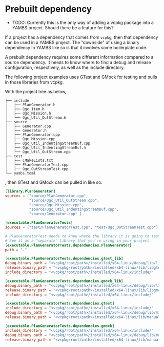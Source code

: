 # Prebuilt dependency

* TODO: Currently this is the only way of adding a vcpkg package into a YAMBS project. Should there be a feature for this?

If a project has a dependency that comes from `vcpkg`, then that dependency can be used in a YAMBS project.
The "downside" of using a binary dependency in YAMBS like so is that it involves some boilerplate code.

A prebuilt dependency requires some different information compared to a source dependency. It needs to know where to find a debug
and release configuration, respectively, as well as the include directory.

The following project examples uses GTest and GMock for testing and pulls in those libraries from vcpkg.

With the project tree as below,
```
├── include
│   ├── PlanGenerator.h
│   ├── Qgc_Item.h
│   ├── Qgc_Mission.h
│   └── Qgc_Util_OutStream.h
├── source
│   ├── Generator.cpp
│   ├── Generator.h
│   ├── PlanGenerator.cpp
│   ├── Qgc_Mission.cpp
│   ├── Qgc_Util_IndentingStreamBuf.cpp
│   ├── Qgc_Util_IndentingStreamBuf.h
│   └── Qgc_Util_OutStream.cpp
├── test
│   ├── CMakeLists.txt
│   ├── PlanGeneratorTest.cpp
│   ├── Qgc_OutStreamTest.cpp
└── yambs.toml
```
, then GTest and GMock can be pulled in like so:

```toml
[library.PlanGenerator]
sources = ["source/PlanGenerator.cpp",
           "source/Qgc_Util_OutStream.cpp",
           "source/Qgc_Mission.cpp",
           "source/Qgc_Util_IndentingStreamBuf.cpp",
           "source/Generator.cpp" ]

[executable.PlanGeneratorTests]
sources = ["test/PlanGeneratorTest.cpp", "test/Qgc_OutStreamTest.cpp"]

# PlanGeneratorTest needs to know where the library it is going to test comes from.
# See it as a "separate" library that you're using in your project.
[executable.PlanGeneratorTests.dependencies.PlanGenerator]
path = "."

[executable.PlanGeneratorTests.dependencies.gtest_lib]
debug.binary_path = "<vcpkg/root/path>/installed/x64-linux/debug/lib/libgtestd.a"
release.binary_path = "<vcpkg/root/path>/installed/x64-linux/lib/libgtest.a"
include_directory = "<vcpkg/root/path>/installed/x64-linux/include/"

[executable.PlanGeneratorTests.dependencies.gmock_lib]
debug.binary_path = "<vcpkg/root/path>/installed/x64-linux/debug/lib/libgmockd.a"
release.binary_path = "<vcpkg/root/path>/installed/x64-linux/lib/libgmock.a"
include_directory = "<vcpkg/root/path>/installed/x64-linux/include/"

[executable.PlanGeneratorTests.dependencies.gtest]
include_directory = "<vcpkg/root/path>/installed/x64-linux/include/"
debug.binary_path = "<vcpkg/root/path>/installed/x64-linux/debug/lib/manual-link/libgtest_maind.a"
release.binary_path = "<vcpkg/root/path>/installed/x64-linux/lib/manual-link/libgtest_main.a"

[executable.PlanGeneratorTests.dependencies.gmock]
include_directory = "<vcpkg/root/path>/installed/x64-linux/include/"
debug.binary_path = "<vcpkg/root/path>/installed/x64-linux/debug/lib/manual-link/libgmock_maind.a"
release.binary_path = "<vcpkg/root/path>/installed/x64-linux/lib/manual-link/libgmock_main.a"
```
